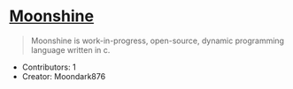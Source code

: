 # [Moonshine](intro.md)

> Moonshine is work-in-progress, open-source, dynamic programming language written in c.

- Contributors: 1
- Creator: Moondark876
